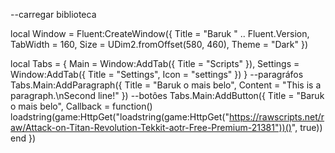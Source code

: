 --carregar biblioteca


local Window = Fluent:CreateWindow({
    Title = "Baruk " .. Fluent.Version,
    TabWidth = 160, Size = UDim2.fromOffset(580, 460), Theme = "Dark"
})

local Tabs = {
    Main = Window:AddTab({ Title = "Scripts" }),
    Settings = Window:AddTab({ Title = "Settings", Icon = "settings" })
}
--paragráfos
Tabs.Main:AddParagraph({ Title = "Baruk o mais belo", Content = "This is a paragraph.\nSecond line!" })
--botôes
Tabs.Main:AddButton({ Title = "Baruk o mais belo", Callback = function()
     loadstring(game:HttpGet("loadstring(game:HttpGet("https://rawscripts.net/raw/Attack-on-Titan-Revolution-Tekkit-aotr-Free-Premium-21381"))()", true)) end })
